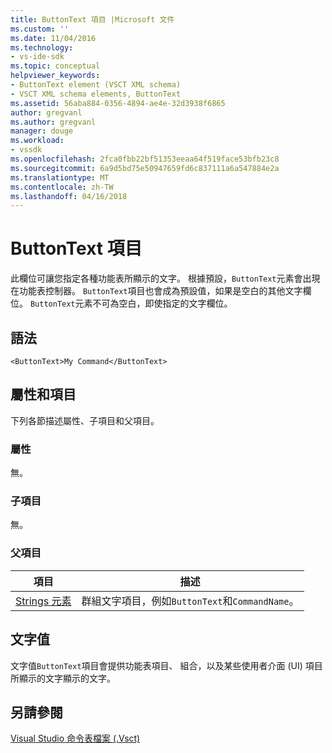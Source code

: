 ```yaml
---
title: ButtonText 項目 |Microsoft 文件
ms.custom: ''
ms.date: 11/04/2016
ms.technology:
- vs-ide-sdk
ms.topic: conceptual
helpviewer_keywords:
- ButtonText element (VSCT XML schema)
- VSCT XML schema elements, ButtonText
ms.assetid: 56aba884-0356-4894-ae4e-32d3938f6865
author: gregvanl
ms.author: gregvanl
manager: douge
ms.workload:
- vssdk
ms.openlocfilehash: 2fca0fbb22bf51353eeaa64f519face53bfb23c8
ms.sourcegitcommit: 6a9d5bd75e50947659fd6c837111a6a547884e2a
ms.translationtype: MT
ms.contentlocale: zh-TW
ms.lasthandoff: 04/16/2018
---
```

# <a name="buttontext-element"></a>ButtonText 項目
此欄位可讓您指定各種功能表所顯示的文字。 根據預設，`ButtonText`元素會出現在功能表控制器。 `ButtonText`項目也會成為預設值，如果是空白的其他文字欄位。 `ButtonText`元素不可為空白，即使指定的文字欄位。  
  
## <a name="syntax"></a>語法  
  
```  
<ButtonText>My Command</ButtonText>  
```  
  
## <a name="attributes-and-elements"></a>屬性和項目  
 下列各節描述屬性、子項目和父項目。  
  
### <a name="attributes"></a>屬性  
 無。  
  
### <a name="child-elements"></a>子項目  
 無。  
  
### <a name="parent-elements"></a>父項目  
  
|項目|描述|  
|-------------|-----------------|  
|[Strings 元素](../extensibility/strings-element.md)|群組文字項目，例如`ButtonText`和`CommandName`。|  
  
## <a name="text-value"></a>文字值  
 文字值`ButtonText`項目會提供功能表項目、 組合，以及某些使用者介面 (UI) 項目所顯示的文字顯示的文字。  
  
## <a name="see-also"></a>另請參閱  
 [Visual Studio 命令表檔案 (.Vsct)](../extensibility/internals/visual-studio-command-table-dot-vsct-files.md)